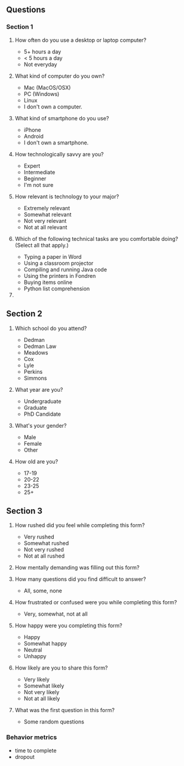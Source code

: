 ## Questions

### Section 1
1. How often do you use a desktop or laptop computer?
	* 5+ hours a day
	* < 5 hours a day
	* Not everyday

2. What kind of computer do you own?
	* Mac (MacOS/OSX)
	* PC (Windows)
	* Linux
	* I don't own a computer. 

3. What kind of smartphone do you use?
	* iPhone
	* Android
	* I don't own a smartphone.

4. How technologically savvy are you?
	* Expert
	* Intermediate
	* Beginner
	* I'm not sure

5. How relevant is technology to your major?
	* Extremely relevant
	* Somewhat relevant
	* Not very relevant
	* Not at all relevant

6. Which of the following technical tasks are you comfortable doing? (Select all that apply.)
	* Typing a paper in Word
	* Using a classroom projector
	* Compiling and running Java code
	* Using the printers in Fondren
	* Buying items online
	* Python list comprehension

7. 

## Section 2
1. Which school do you attend?
	* Dedman
	* Dedman Law
	* Meadows
	* Cox
	* Lyle
	* Perkins
	* Simmons

2. What year are you?
	* Undergraduate
	* Graduate
	* PhD Candidate

3. What's your gender?
	* Male
	* Female
	* Other

4. How old are you?
	* 17-19
	* 20-22
	* 23-25
	* 25+


## Section 3
1. How rushed did you feel while completing this form?
	* Very rushed
	* Somewhat rushed
	* Not very rushed
	* Not at all rushed

2. How mentally demanding was filling out this form?

3. How many questions did you find difficult to answer?
	* All, some, none

4. How frustrated or confused were you while completing this form?
	* Very, somewhat, not at all

5. How happy were you completing this form?
	* Happy
	* Somewhat happy
	* Neutral 
	* Unhappy

6. How likely are you to share this form?
	* Very likely
	* Somewhat likely
	* Not very likely
	* Not at all likely

7. What was the first question in this form?
	* Some random questions

### Behavior metrics
* time to complete
* dropout
